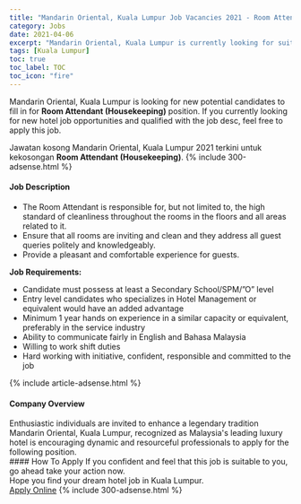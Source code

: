 ```yaml
---
title: "Mandarin Oriental, Kuala Lumpur Job Vacancies 2021 - Room Attendant (Housekeeping)" 
category: Jobs 
date: 2021-04-06 
excerpt: "Mandarin Oriental, Kuala Lumpur is currently looking for suitable person to fill in the Room Attendant (Housekeeping) which positioned at Kuala Lumpur" 
tags: [Kuala Lumpur] 
toc: true 
toc_label: TOC 
toc_icon: "fire" 
--- 
```


<p>Mandarin Oriental, Kuala Lumpur is looking for new potential candidates to fill in for <b>Room Attendant (Housekeeping)</b> position. If you currently looking for new hotel job opportunities and qualified with the job desc, feel free to apply this job.
</p>Jawatan kosong Mandarin Oriental, Kuala Lumpur 2021 terkini untuk kekosongan <b>Room Attendant (Housekeeping)</b>. 
{% include 300-adsense.html %} 
<div><div><h4>Job Description</h4></div><div><div><span><div><ul><li>The Room Attendant is responsible for, but not limited to, the high standard of cleanliness throughout the rooms in the floors and all areas related to it.</li><li><span>Ensure that all&#160;rooms&#160;are inviting and clean and they address all guest queries politely and knowledgeably.</span></li><li><span>Provide a pleasant and comfortable experience for guests.&#160;</span></li></ul><p><strong>Job Requirements:</strong></p><ul><li>Candidate must possess at least a Secondary School/SPM/&#8221;O&#8221; level</li><li>Entry level candidates who specializes in Hotel Management or equivalent would have an added advantage</li><li>Minimum 1 year hands on experience in a similar capacity or equivalent, preferably in the service industry</li><li>Ability to communicate fairly in English and Bahasa Malaysia</li><li>Willing to work shift duties</li><li>Hard working with initiative, confident, responsible and committed to the job</li></ul></div></span></div></div></div> 
{% include article-adsense.html %} 
<div><div><h4>Company Overview</h4></div><div><div><span><div><div>Enthusiastic individuals are invited to enhance a legendary tradition Mandarin Oriental, Kuala Lumpur, recognized as Malaysia's leading luxury hotel is encouraging dynamic and resourceful professionals to apply for the following position.</div></div></span></div></div></div> 
#### How To Apply 
If you confident and feel that this job is suitable to you, go ahead take your action now. <br/> 
Hope you find your dream hotel job in Kuala Lumpur. <br/> 
<a href="https://www.jobstreet.com.my/en/job/room-attendant-housekeeping-4526717?jobId=jobstreet-my-job-4526717" class="btn btn--info" target="_blank" rel="nofollow noopenner">Apply Online</a> 
{% include 300-adsense.html %} 